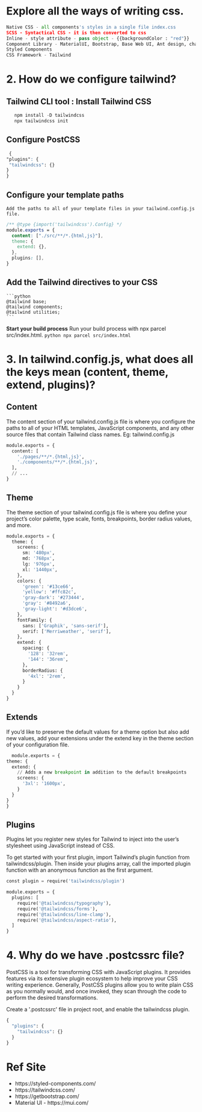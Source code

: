 #  Explore all the ways of writing css.
```python
Native CSS - all components's styles in a single file index.css
SCSS - Syntactical CSS - it is then converted to css
Inline - style attribute - pass object - {{backgroundColor : "red"}}
Component Library - MaterialUI, Bootstrap, Base Web UI, Ant design, chakra UI
Styled Components
CSS Framework - Tailwind
```

# 2. How do we configure tailwind?
## Tailwind CLI tool : Install Tailwind CSS
 ```python
    npm install -D tailwindcss
    npx tailwindcss init
 ```
##  Configure PostCSS
   ```css
    {
  "plugins": {
    "tailwindcss": {}
  }
}
   ```

## Configure your template paths
    Add the paths to all of your template files in your tailwind.config.js file.
```css
/** @type {import('tailwindcss').Config} */
module.exports = {
  content: ["./src/**/*.{html,js}"],
  theme: {
    extend: {},
  },
  plugins: [],
}
```
## Add the Tailwind directives to your CSS
    ```python
    @tailwind base;
    @tailwind components;
    @tailwind utilities;
    ```
**Start your build process**
    Run your build process with npx parcel src/index.html.
    ```python
    npx parcel src/index.html
    ```

# 3. In tailwind.config.js, what does all the keys mean (content, theme, extend, plugins)?
## Content
The content section of your tailwind.config.js file is where you configure the paths to all of your HTML templates, JavaScript components, and any other source files that contain Tailwind class names.
    Eg: tailwind.config.js
```python
module.exports = {
  content: [
    './pages/**/*.{html,js}',
    './components/**/*.{html,js}',
  ],
  // ...
}
```
## Theme
The theme section of your tailwind.config.js file is where you define your project’s color palette, type scale, fonts, breakpoints, border radius values, and more.
```python
module.exports = {
  theme: {
    screens: {
      sm: '480px',
      md: '768px',
      lg: '976px',
      xl: '1440px',
    },
    colors: {
      'green': '#13ce66',
      'yellow': '#ffc82c',
      'gray-dark': '#273444',
      'gray': '#8492a6',
      'gray-light': '#d3dce6',
    },
    fontFamily: {
      sans: ['Graphik', 'sans-serif'],
      serif: ['Merriweather', 'serif'],
    },
    extend: {
      spacing: {
        '128': '32rem',
        '144': '36rem',
      },
      borderRadius: {
        '4xl': '2rem',
      }
    }
  }
}
```

## Extends
If you’d like to preserve the default values for a theme option but also add new values, add your extensions under the extend key in the theme section of your configuration file.
  ```python
    module.exports = {
  theme: {
    extend: {
      // Adds a new breakpoint in addition to the default breakpoints
      screens: {
        '3xl': '1600px',
      }
    }
  }
}
  ```
## Plugins
Plugins let you register new styles for Tailwind to inject into the user’s stylesheet using JavaScript instead of CSS.

To get started with your first plugin, import Tailwind’s plugin function from tailwindcss/plugin. Then inside your plugins array, call the imported plugin function with an anonymous function as the first argument.

```python
const plugin = require('tailwindcss/plugin')

module.exports = {
  plugins: [
    require('@tailwindcss/typography'),
    require('@tailwindcss/forms'),
    require('@tailwindcss/line-clamp'),
    require('@tailwindcss/aspect-ratio'),
  ]
}
```
# 4. Why do we have .postcssrc file?
PostCSS is a tool for transforming CSS with JavaScript plugins. It provides features via its extensive plugin ecosystem to help improve your CSS writing experience. Generally, PostCSS plugins allow you to write plain CSS as you normally would, and once invoked, they scan through the code to perform the desired transformations.

Create a '.postcssrc' file in project root, and enable the tailwindcss plugin.
```python
{
  "plugins": {
    "tailwindcss": {}
  }
}
```

# Ref Site
<ul>
	<li>https://styled-components.com/</li>
	<li>https://tailwindcss.com/</li>
	<li>https://getbootstrap.com/</li>
	<li>Material UI - https://mui.com/ </li>
</ul>




